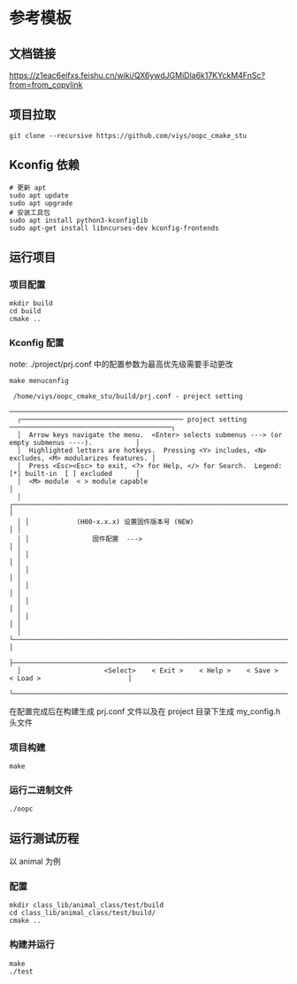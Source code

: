 # 参考模板

## 文档链接

https://z1eac6eifxs.feishu.cn/wiki/QX6ywdJGMiDla6k17KYckM4FnSc?from=from_copylink

## 项目拉取

```shell
git clone --recursive https://github.com/viys/oopc_cmake_stu
```

## Kconfig 依赖

```shell
# 更新 apt
sudo apt update
sudo apt upgrade
# 安装工具包
sudo apt install python3-kconfiglib
sudo apt-get install libncurses-dev kconfig-frontends
```

## 运行项目

### 项目配置

```shell
mkdir build
cd build
cmake ..
```

### Kconfig 配置

note: ./project/prj.conf 中的配置参数为最高优先级需要手动更改

```shell
make menuconfig
```

```shell
 /home/viys/oopc_cmake_stu/build/prj.conf - project setting
 ────────────────────────────────────────────────────────────────────────────────────────────────────────
  ┌───────────────────────────────────────── project setting ─────────────────────────────────────────┐
  │  Arrow keys navigate the menu.  <Enter> selects submenus ---> (or empty submenus ----).           │  
  │  Highlighted letters are hotkeys.  Pressing <Y> includes, <N> excludes, <M> modularizes features. │  
  │  Press <Esc><Esc> to exit, <?> for Help, </> for Search.  Legend: [*] built-in  [ ] excluded      │  
  │  <M> module  < > module capable                                                                   │  
  │ ┌───────────────────────────────────────────────────────────────────────────────────────────────┐ │  
  │ │            (H00-x.x.x) 设置固件版本号 (NEW)                                                   │ │  
  │ │                固件配置  --->                                                                 │ │  
  │ │                                                                                               │ │  
  │ │                                                                                               │ │  
  │ │                                                                                               │ │  
  │ │                                                                                               │ │  
  │ │                                                                                               │ │  
  │ └───────────────────────────────────────────────────────────────────────────────────────────────┘ │  
  ├───────────────────────────────────────────────────────────────────────────────────────────────────┤  
  │                     <Select>    < Exit >    < Help >    < Save >    < Load >                      │  
  └───────────────────────────────────────────────────────────────────────────────────────────────────┘  
```

在配置完成后在构建生成 prj.conf 文件以及在 project 目录下生成 my_config.h 头文件

### 项目构建

```shell
make
```

### 运行二进制文件

```shell
./oopc
```

## 运行测试历程

以 animal 为例

### 配置

```shell
mkdir class_lib/animal_class/test/build
cd class_lib/animal_class/test/build/
cmake ..
```

### 构建并运行

```shell
make
./test
```

